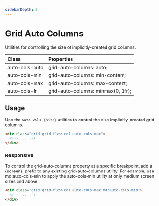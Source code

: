 ```yaml
---
sidebarDepth: 2
---
```


# Grid Auto Columns

Utilities for controlling the size of implicitly-created grid columns.

| Class          | Properties                         |
| :------------- | :--------------------------------- |
| auto-cols-auto | 	grid-auto-columns: auto;          |
| auto-cols-min  | grid-auto-columns: min-content;    |
| auto-cols-max  | grid-auto-columns: max-content;    |
| auto-cols-fr   | grid-auto-columns: minmax(0, 1fr); |

## Usage

Use the `auto-cols-{size}` utilities to control the size implicitly-created grid columns.

```html
<div class="grid grid-flow-col auto-cols-max">
  <!-- ... -->
</div>
```

### Responsive

To control the grid-auto-columns property at a specific breakpoint, add a {screen}: prefix to any existing grid-auto-columns utility. For example, use md:auto-cols-min to apply the auto-cols-min utility at only medium screen sizes and above.

```html
<div class="grid grid-flow-col auto-cols-max md:auto-cols-min">
  <!-- ... -->
</div>
```
